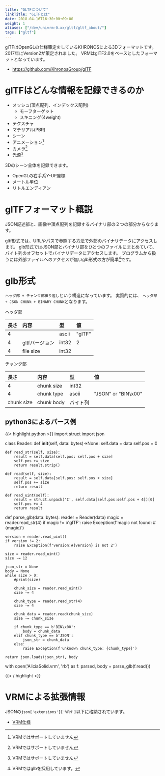 ```yaml
---
title: "GLTFについて"
linkTitle: "GLTFとは"
date: 2018-04-16T16:30:00+09:00
weight: 1
aliases: ["/dev/univrm-0.xx/gltf/gltf_about/"]
tags: ["gltf"]
---
```


glTFはOpenGLの仕様策定をしているKHRONOSによる3Dフォーマットです。2017年にVersion2が策定されました。
VRMはglTF2.0をベースとしたフォーマットとなっています。

* https://github.com/KhronosGroup/glTF

# glTFはどんな情報を記録できるのか

* メッシュ(頂点配列、インデックス配列)
    * モーフターゲット
    * スキニング(4weight)
* テクスチャ
* マテリアル(PBR)
* シーン
* アニメーション[^vrm_not_supported]
* カメラ[^vrm_not_supported]
* 光源[^vrm_not_supported]

3Dのシーン全体を記録できます。

* OpenGLの右手系Y-UP座標
* メートル単位
* リトルエンディアン

[^vrm_not_supported]: VRMではサポートしていません

# glTFフォーマット概説

JSON記述部と、画像や頂点配列を記録するバイナリ部の２つの部分からなります。

gltf形式では、URLやパスで参照する方法で外部のバイナリデータにアクセスします。
glb形式ではJSON部とバイナリ部をひとつのファイルにまとめていて、バイト列のオフセットでバイナリデータにアクセスします。
プログラムから扱うには外部ファイルへのアクセスが無いglb形式の方が簡単[^VRM_glb]です。

[^VRM_glb]: VRMではglbを採用しています。

# glb形式

``ヘッダ部 + チャンク部繰り返し``という構造になっています。
実質的には、
``ヘッダ部 + JSON CHUNk + BINARY CHUNK``となります。

ヘッダ部

|長さ|内容          |型   |値|
|:---|:------------|:----|:-----|
|4   |             |ascii|"glTF"|
|4   |gltfバージョン|int32|2|
|4   |file size    |int32| |

チャンク部

|長さ      |内容       |型   |値|
|:---------|:---------|:----|:-----|
|4         |chunk size|int32||
|4         |chunk type|ascii|"JSON" or "BIN\x00"|
|chunk size|chunk body|バイト列||

## python3によるパース例

{{< highlight python >}}
import struct
import json

class Reader:
    def __init__(self, data: bytes)->None:
        self.data = data
        self.pos = 0

    def read_str(self, size):
        result = self.data[self.pos: self.pos + size]
        self.pos += size
        return result.strip()

    def read(self, size):
        result = self.data[self.pos: self.pos + size]
        self.pos += size
        return result

    def read_uint(self):
        result = struct.unpack('I', self.data[self.pos:self.pos + 4])[0]
        self.pos += 4
        return result


def parse_glb(data: bytes):
    reader = Reader(data)
    magic = reader.read_str(4)
    if  magic != b'glTF':
        raise Exception(f'magic not found: #{magic}')

    version = reader.read_uint()
    if version != 2:
        raise Exception(f'version:#{version} is not 2')

    size = reader.read_uint()
    size -= 12

    json_str = None
    body = None
    while size > 0:
        #print(size)

        chunk_size = reader.read_uint()
        size -= 4

        chunk_type = reader.read_str(4)
        size -= 4

        chunk_data = reader.read(chunk_size)
        size -= chunk_size

        if chunk_type == b'BIN\x00':
            body = chunk_data
        elif chunk_type == b'JSON':
            json_str = chunk_data
        else:
            raise Exception(f'unknown chunk_type: {chunk_type}')

    return json.loads(json_str), body


with open('AliciaSolid.vrm', 'rb') as f:
    parsed, body = parse_glb(f.read())

{{< / highlight >}}

# VRMによる拡張情報

JSONの``json['extensions']['VRM']``以下に格納されています。

* [VRM仕様](https://github.com/vrm-c/vrm-specification/blob/master/specification/0.0/README.ja.md)




